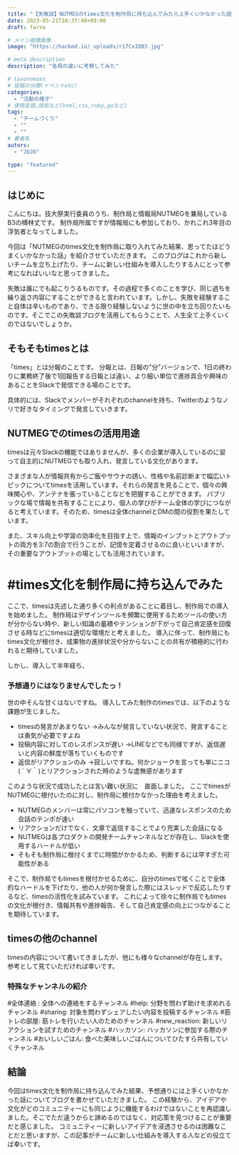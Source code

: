 ```yaml
---
title: "【失敗談】NUTMEGのtimes文化を制作局に持ち込んでみたら上手くいかなかった話"
date: 2023-05-21T16:37:49+09:00
draft: farse

# メイン画像画像
image: "https://hackmd.io/_uploads/r17CxI8B3.jpg"

# meta description
description: "各局の違いに考察してみた"

# taxonomies
# 投稿の分類(イベントetc)
categories:
  - "活動の様子"
# 使用言語,技術など(html,css,ruby,goなど)
tags:
  - "チームづくり"
  - ""
  - ""
# 著者名
autors:
  - "JOJO"

type: "featured"
---
```

## はじめに

こんにちは。技大祭実行委員のうち、制作局と情報局NUTMEGを兼局しているB3の榑林丈です。
制作局所属ですが情報局にも参加しており、かれこれ3年目の浮気者となってしました。

今回は「NUTMEGのtimes文化を制作局に取り入れてみた結果、思ってたほどうまくいかなかった話」を紹介させていただきます。
このブログはこれから新しいチームを立ち上げたり、チームに新しい仕組みを導入したりする人にとって参考になればいいなと思ってきました。

失敗は誰にでも起こりうるものです。その過程で多くのことを学び、同じ過ちを繰り返さ内容にすることができると言われています。しかし、失敗を経験すること自体は辛いものであり、できる限り経験しないように世の中を立ち回りたいものです。そこでこの失敗談ブログを活用してもらうことで、人生全て上手くいくのではないでしょうか。

## そもそもtimesとは

「times」とは分報のことです。
分報とは、日報の"分"バージョンで、1日の終わりに業務終了後で1回報告する日報とは違い、より細い単位で進捗具合や興味のあることをSlackで発信できる場のことです。

具体的には、Slackでメンバーがそれぞれのchannelを持ち、Twitterのようなノリで好きなタイミングで発言していきます。

## NUTMEGでのtimesの活用用途

timesは元々Slackの機能ではありませんが、多くの企業が導入しているのに習って自主的にNUTMEGでも取り入れ、発言している文化があります。

さまざまな人が情報共有からご飯やサウナの誘い、性格や名前診断まで幅広いトピックについてtimesを活用しています。それらの発言を見ることで、個々の興味関心や、アンテナを張っていることなどを把握することができます。
パブリックな場で情報を共有することにより、個人の学びがチーム全体の学びにつながると考えています。そのため、timesは全体channelとDMの間の役割を果たしています。

また、スキル向上や学習の効率化を目指す上で、情報のインプットとアウトプットの両方を3:7の割合で行うことが、記憶を定着させるのに良いといいますが、その重要なアウトプットの場としても活用されています。

# #times文化を制作局に持ち込んでみた

ここで、timesは先述した通り多くの利点があることに着目し、制作局での導入を始めました。
制作局はデザインツールを頻繁に使用するためツールの使い方が分からない時や、新しい知識の蓄積やテンションが下がって自己肯定感を回復させる時などにtimesは適切な環境だと考えました。
導入に伴って、制作局にもtimes文化が根付き、成果物の進捗状況や分からないことの共有が積極的に行われると期待していました。

しかし、導入して半年経ち、

### 予想通りにはなりませんでしたっ！
世の中そんな甘くはないですね。
導入してみた制作のtimesでは、以下のような課題が生じました。

- timesの発言があまりない
  →みんなが発言していない状況で、発言することは勇気が必要ですよね
- 投稿内容に対してのレスポンスが遅い
  →LINEなどでも同様ですが、返信遅いと内容の鮮度が落ちていくものです
- 返信がリアクションのみ
  →寂しいですね。何かジョークを言っても単にニコ( ´ ∀｀)とリアクションされた時のような虚無感があります


このような状況で成功したとは言い難い状況に　直面しました。
ここでtimesがNUTMEGに根付いたのに対し、制作局に根付かなかった理由を考えました。

- NUTMEGのメンバーは常にパソコンを触っていて、迅速なレスポンスのため会話のテンポが速い
- リアクションだけでなく、文章で返信することでより充実した会話になる
- NUTMEGは各プロダクトの開発チームチャンネルなどが存在し、Slackを使用するハードルが低い
- そもそも制作局に根付くまでに時間がかかるため、判断するには早すぎた可能性がある

そこで、制作局でもtimesを根付かせるために、自分のtimesで呟くことで全体的なハードルを下げたり、他の人が何か発言した際にはスレッドで反応したりするなど、timesの活性化を試みています。
これによって徐々に制作局でもtimesの文化が根付き、情報共有や進捗報告、そして自己肯定感の向上につながることを期待しています。

## timesの他のchannel
timesの内容について書いてきましたが、他にも様々なchannelが存在します。
参考として見ていただければ幸いです。

### 特殊なチャンネルの紹介
#全体連絡 : 全体への連絡をするチャンネル
#help: 分野を問わず助けを求めれるチャンネル
#sharing: 対象を問わずシェアしたい内容を投稿するチャンネル
#筋トレの部屋: 筋トレを行いたい人のためのチャンネル
#new_reaction: 新しいリアクションを試すためのチャンネル
#ハッカソン: ハッカソンに参加する際のチャンネル
#おいしいごはん: 食べた美味しいごはんについてひたすら共有していくチャンネル

## 結論
今回はtimes文化を制作局に持ち込んでみた結果、予想通りには上手くいかなかった話についてブログを書かせていただきました。
この経験から、アイデアや文化がどのコミュニティーにも同じように機能するわけではないことを再認識しました。そこでただ違うからと諦めるのではなく、対応策を見つけることが重要だと感じました。
コミュニティーに新しいアイデアを浸透させるのは困難なことだと思いますが、この記事がチームに新しい仕組みを導入する人などの役立てば幸いです。